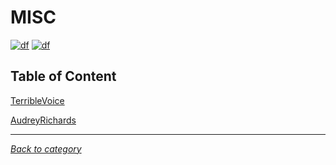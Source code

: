 # MISC
[![df](https://img.shields.io/badge/hcmus%20ctf-2020-brightgreen.svg)](https://img.shields.io/badge/hcmus%20ctf-2020-brightgreen.svg)
[![df](https://img.shields.io/badge/B3T4-shark-brightgreen.svg)](https://img.shields.io/badge/B3T4-shark-brightgreen.svg)

## Table of Content

[TerribleVoice](TerribleVoice/README.md)

[AudreyRichards](AudreyRichards/README.md)

---
*[Back to category](../README.md)*

